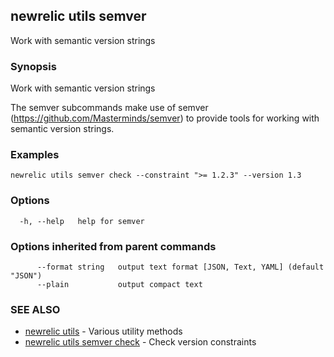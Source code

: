 ## newrelic utils semver

Work with semantic version strings

### Synopsis

Work with semantic version strings	

The semver subcommands make use of semver (https://github.com/Masterminds/semver) to provide
tools for working with semantic version strings.


### Examples

```
newrelic utils semver check --constraint ">= 1.2.3" --version 1.3
```

### Options

```
  -h, --help   help for semver
```

### Options inherited from parent commands

```
      --format string   output text format [JSON, Text, YAML] (default "JSON")
      --plain           output compact text
```

### SEE ALSO

* [newrelic utils](newrelic_utils.md)	 - Various utility methods
* [newrelic utils semver check](newrelic_utils_semver_check.md)	 - Check version constraints

